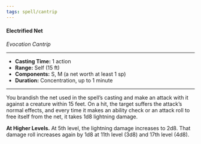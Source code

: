 ```yaml
---
tags: spell/cantrip
---
```

#### Electrified Net
*Evocation Cantrip*
___
- **Casting Time:** 1 action
- **Range:** Self (15 ft)
- **Components:** S, M (a net worth at least 1 sp)
- **Duration:**  Concentration, up to 1 minute
___
You brandish the net used in the spell’s casting and make an attack with it against a creature within 15 feet. On a hit, the target suffers the attack’s normal effects, and every time it makes an ability check or an attack roll to free itself from the net, it takes 1d8 lightning damage.
 
**At Higher Levels.** At 5th level, the lightning damage increases to 2d8. That damage roll increases again by 1d8 at 11th level (3d8) and 17th level (4d8).